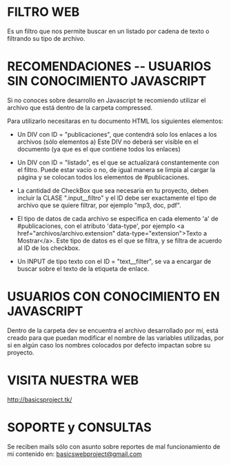 # FILTRO WEB
Es un filtro que nos permite buscar en un listado por cadena de texto o filtrando su tipo de archivo.

# RECOMENDACIONES -- USUARIOS SIN CONOCIMIENTO JAVASCRIPT
Si no conoces sobre desarrollo en Javascript te recomiendo utilizar el archivo que está dentro de la carpeta compressed.

Para utilizarlo necesitaras en tu documento HTML los siguientes elementos:
- Un DIV con ID = "publicaciones", que contendrá solo los enlaces a los archivos (sólo elementos a)
		Este DIV no deberá ser visible en el documento (ya que es el que contiene todos los enlaces)

- Un DIV con ID = "listado", es el que se actualizará constantemente con el filtro.
	Puede estar vacío o no, de igual manera se limpia al cargar la página y se colocan todos los elementos de #publicaciones.

- La cantidad de CheckBox que sea necesaria en tu proyecto, deben incluir la CLASE ".input__filtro" y el ID debe ser exactamente el tipo de archivo que se quiere filtrar, por ejemplo "mp3, doc, pdf".

- El tipo de datos de cada archivo se especifica en cada elemento 'a' de #publicaciones, con el atributo 'data-type', por ejemplo &lt;a href="archivos/archivo.extension" data-type="extension">Texto a Mostrar&lt;/a>.
	Este tipo de datos es el que se filtra, y se filtra de acuerdo al ID de los checkbox.

- Un INPUT de tipo texto con el ID = "text__filter", se va a encargar de buscar sobre el texto de la etiqueta de enlace.

# USUARIOS CON CONOCIMIENTO EN JAVASCRIPT
Dentro de la carpeta dev se encuentra el archivo desarrollado por mí, está creado para que puedan modificar el nombre de las variables utilizadas, por si en algún caso los nombres colocados por defecto impactan sobre su proyecto.

# VISITA NUESTRA WEB
http://basicsproject.tk/

# SOPORTE y CONSULTAS
Se reciben mails sólo con asunto sobre reportes de mal funcionamiento de mi contenido en: basicswebproject@gmail.com